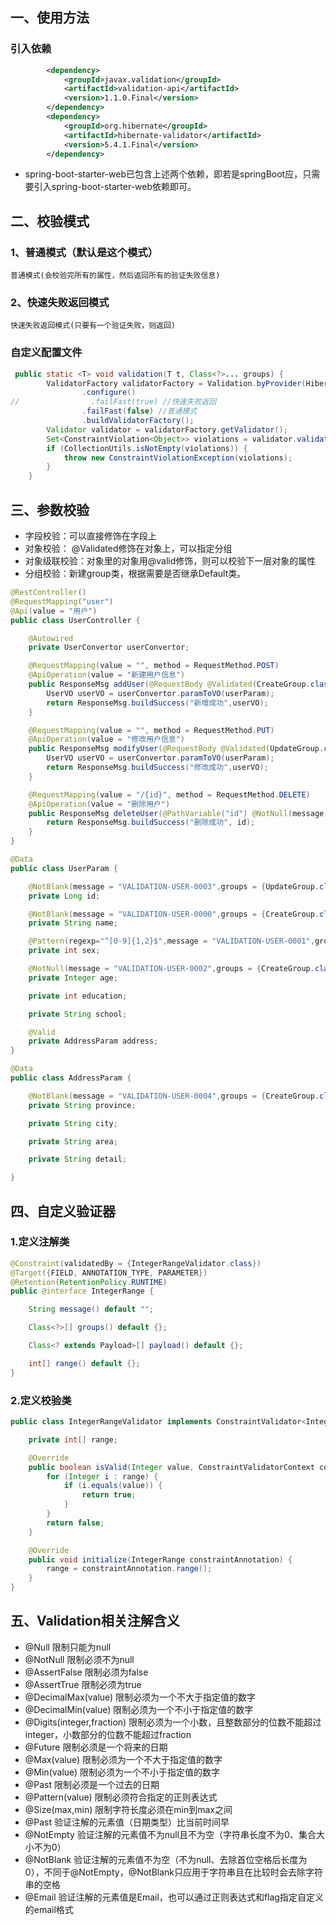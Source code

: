 ## 一、使用方法
### 引入依赖
```xml
        <dependency>
            <groupId>javax.validation</groupId>
            <artifactId>validation-api</artifactId>
            <version>1.1.0.Final</version>
        </dependency>
        <dependency>
            <groupId>org.hibernate</groupId>
            <artifactId>hibernate-validator</artifactId>
            <version>5.4.1.Final</version>
        </dependency>
```
- spring-boot-starter-web已包含上述两个依赖，即若是springBoot应，只需要引入spring-boot-starter-web依赖即可。

## 二、校验模式
### 1、普通模式（默认是这个模式）
    普通模式(会校验完所有的属性，然后返回所有的验证失败信息)
### 2、快速失败返回模式    
    快速失败返回模式(只要有一个验证失败，则返回)
### 自定义配置文件
```java
 public static <T> void validation(T t, Class<?>... groups) {
        ValidatorFactory validatorFactory = Validation.byProvider(HibernateValidator.class)
                .configure()
//                .failFast(true) //快速失败返回
                .failFast(false) //普通模式
                .buildValidatorFactory();
        Validator validator = validatorFactory.getValidator();
        Set<ConstraintViolation<Object>> violations = validator.validate(t, groups);
        if (CollectionUtils.isNotEmpty(violations)) {
            throw new ConstraintViolationException(violations);
        }
    }
```
## 三、参数校验
- 字段校验：可以直接修饰在字段上
- 对象校验： @Validated修饰在对象上，可以指定分组
- 对象级联校验：对象里的对象用@valid修饰，则可以校验下一层对象的属性
- 分组校验：新建group类，根据需要是否继承Default类。
```java
@RestController()
@RequestMapping("user")
@Api(value = "用户")
public class UserController {

    @Autowired
    private UserConvertor userConvertor;

    @RequestMapping(value = "", method = RequestMethod.POST)
    @ApiOperation(value = "新建用户信息")
    public ResponseMsg addUser(@RequestBody @Validated(CreateGroup.class) UserParam userParam) {
        UserVO userVO = userConvertor.paramToVO(userParam);
        return ResponseMsg.buildSuccess("新增成功",userVO);
    }

    @RequestMapping(value = "", method = RequestMethod.PUT)
    @ApiOperation(value = "修改用户信息")
    public ResponseMsg modifyUser(@RequestBody @Validated(UpdateGroup.class) UserParam userParam) {
        UserVO userVO = userConvertor.paramToVO(userParam);
        return ResponseMsg.buildSuccess("修改成功",userVO);
    }

    @RequestMapping(value = "/{id}", method = RequestMethod.DELETE)
    @ApiOperation(value = "删除用户")
    public ResponseMsg deleteUser(@PathVariable("id") @NotNull(message = "VALIDATION-USER-0003") Long id) {
        return ResponseMsg.buildSuccess("删除成功", id);
    }
}
```
```java
@Data
public class UserParam {

    @NotBlank(message = "VALIDATION-USER-0003",groups = {UpdateGroup.class})
    private Long id;

    @NotBlank(message = "VALIDATION-USER-0000",groups = {CreateGroup.class, UpdateGroup.class})
    private String name;

    @Pattern(regexp="^[0-9]{1,2}$",message = "VALIDATION-USER-0001",groups = {CreateGroup.class, UpdateGroup.class})
    private int sex;

    @NotNull(message = "VALIDATION-USER-0002",groups = {CreateGroup.class, UpdateGroup.class})
    private Integer age;

    private int education;

    private String school;

    @Valid
    private AddressParam address;
}
```
```java
@Data
public class AddressParam {

    @NotBlank(message = "VALIDATION-USER-0004",groups = {CreateGroup.class, UpdateGroup.class})
    private String province;

    private String city;

    private String area;

    private String detail;

}
```

## 四、自定义验证器
### 1.定义注解类
```java
@Constraint(validatedBy = {IntegerRangeValidator.class})
@Target({FIELD, ANNOTATION_TYPE, PARAMETER})
@Retention(RetentionPolicy.RUNTIME)
public @interface IntegerRange {

    String message() default "";

    Class<?>[] groups() default {};

    Class<? extends Payload>[] payload() default {};

    int[] range() default {};
}
```
### 2.定义校验类
```java
public class IntegerRangeValidator implements ConstraintValidator<IntegerRange, Integer> {

    private int[] range;

    @Override
    public boolean isValid(Integer value, ConstraintValidatorContext context) {
        for (Integer i : range) {
            if (i.equals(value)) {
                return true;
            }
        }
        return false;
    }

    @Override
    public void initialize(IntegerRange constraintAnnotation) {
        range = constraintAnnotation.range();
    }
}
```
## 五、Validation相关注解含义
- @Null 限制只能为null
- @NotNull 限制必须不为null
- @AssertFalse 限制必须为false
- @AssertTrue 限制必须为true
- @DecimalMax(value) 限制必须为一个不大于指定值的数字
- @DecimalMin(value) 限制必须为一个不小于指定值的数字
- @Digits(integer,fraction) 限制必须为一个小数，且整数部分的位数不能超过integer，小数部分的位数不能超过fraction
- @Future 限制必须是一个将来的日期
- @Max(value) 限制必须为一个不大于指定值的数字
- @Min(value) 限制必须为一个不小于指定值的数字
- @Past 限制必须是一个过去的日期
- @Pattern(value) 限制必须符合指定的正则表达式
- @Size(max,min) 限制字符长度必须在min到max之间
- @Past 验证注解的元素值（日期类型）比当前时间早
- @NotEmpty 验证注解的元素值不为null且不为空（字符串长度不为0、集合大小不为0）
- @NotBlank 验证注解的元素值不为空（不为null、去除首位空格后长度为0），不同于@NotEmpty，@NotBlank只应用于字符串且在比较时会去除字符串的空格
- @Email 验证注解的元素值是Email，也可以通过正则表达式和flag指定自定义的email格式